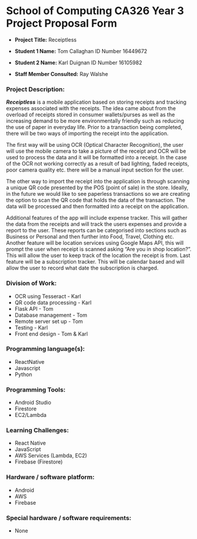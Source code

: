 # School of Computing CA326 Year 3 Project Proposal Form

-  **Project Title:** Receiptless

- **Student 1 Name:**  Tom Callaghan  ID Number  16449672

- **Student 2 Name:** Karl Duignan  ID Number  16105982

- **Staff Member Consulted:**  Ray Walshe

  

### Project Description:
**_Receiptless_** is a mobile application based on storing receipts and tracking expenses associated with the receipts. The idea came about from the overload of receipts stored in consumer wallets/purses as well as the increasing demand to be more environmentally friendly such as reducing the use of paper in everyday life. Prior to a transaction being completed, there will be two ways of importing the receipt into the application.


The first way will be using OCR (Optical Character Recognition), the user will use the mobile camera to take a picture of the receipt and OCR will be used to process the data and it will be formatted into a receipt. In the case of the OCR not working correctly as a result of bad lighting, faded receipts, poor camera quality etc. there will be a manual input section for the user.


The other way to import the receipt into the application is through scanning a unique QR code presented by the POS (point of sale) in the store. Ideally, in the future we would like to see paperless transactions so we are creating the option to scan the QR code that holds the data of the transaction. The data will be processed and then formatted into a receipt on the application.


Additional features of the app will include expense tracker. This will gather the data from the receipts and will track the users expenses and provide a report to the user. These reports can be categorised into sections such as Business or Personal and then further into Food, Travel, Clothing etc. Another feature will be location services using Google Maps API, this will prompt the user when receipt is scanned asking “Are you in shop location?”. This will allow the user to keep track of the location the receipt is from. Last feature will be a subscription tracker. This will be calendar based and will allow the user to record what date the subscription is charged.


### Division of Work:  
-   OCR using Tesseract - Karl
-   QR code data processing - Karl
-   Flask API - Tom
-   Database management - Tom
-   Remote server set up - Tom
-   Testing - Karl
-   Front end design - Tom & Karl

### Programming language(s):  
-   ReactNative
-   Javascript
-   Python

### Programming Tools:
-   Android Studio
-   Firestore
-   EC2/Lambda

### Learning Challenges:
-   React Native
-   JavaScript
-   AWS Services (Lambda, EC2)
-   Firebase (Firestore)

### Hardware / software platform:
-   Android
-   AWS
-   Firebase

### Special hardware / software requirements:
-   None